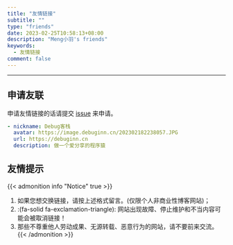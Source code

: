 ```yaml
---
title: "友情链接"
subtitle: ""
type: "friends"
date: 2023-02-25T10:58:13+08:00
description: "Meng小羽's friends"
keywords: 
  - 友情链接
comment: false
---
```


<!-- When you set data `friends.yml` in `yourProject/data/` directory, it will be automatically loaded here. -->
---
<!-- You can define additional content below for this page. -->
## 申请友联

申请友情链接的话请提交 [issue](https://github.com/debuginn/blog/issues) 来申请。

```yaml
- nickname: Debug客栈
  avatar: https://image.debuginn.cn/202302182238057.JPG
  url: https://debuginn.cn
  description: 做一个爱分享的程序猿
```

## 友情提示

{{< admonition info "Notice" true >}}
1. 如果您想交换链接，请按上述格式留言。(仅限个人非商业性博客网站)；
2. :(fa-solid fa-exclamation-triangle): 网站出现故障、停止维护和不当内容可能会被取消链接！
3. 那些不尊重他人劳动成果、无源转载、恶意行为的网站，请不要前来交流。
{{< /admonition >}}

